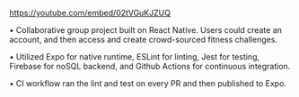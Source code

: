 https://youtube.com/embed/02tVGuKJZUQ

• Collaborative group project built on React Native. Users could create an account, and then access and create crowd-sourced fitness challenges.

• Utilized Expo for native runtime, ESLint for linting, Jest for testing, Firebase for noSQL backend, and Github Actions for continuous integration.

• CI workflow ran the lint and test on every PR and then published to Expo.
